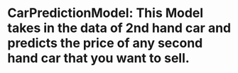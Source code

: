 # CarPredictionModel: This Model takes in the data of 2nd hand car and predicts the price of any second hand car that you want to sell. 
